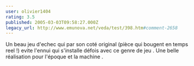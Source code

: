 ```yaml
---
user: olivier1404
rating: 3.5
published: 2005-03-03T09:58:27.000Z
legacy_url: http://www.emunova.net/veda/test/398.htm#comment-2658
---
```

Un beau jeu d'echec qui par son coté original (pièce qui bougent en temps reel !) evite l'ennui qui s'installe défois avec ce genre de jeu .
Une belle réalisation pour l'époque et la machine .